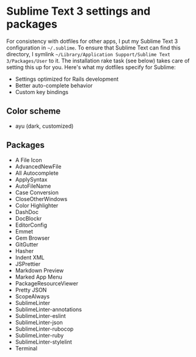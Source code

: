 # Sublime Text 3 settings and packages

For consistency with dotfiles for other apps, I put my Sublime Text 3 configuration in `~/.sublime`. To ensure that Sublime Text can find this directory, I symlink `~/Library/Application Support/Sublime Text 3/Packages/User` to it. The installation rake task (see below) takes care of setting this up for you. Here's what my dotfiles specify for Sublime:

- Settings optimized for Rails development
- Better auto-complete behavior
- Custom key bindings

## Color scheme

- ayu (dark, customized)

## Packages

- A File Icon
- AdvancedNewFile
- All Autocomplete
- ApplySyntax
- AutoFileName
- Case Conversion
- CloseOtherWindows
- Color Highlighter
- DashDoc
- DocBlockr
- EditorConfig
- Emmet
- Gem Browser
- GitGutter
- Hasher
- Indent XML
- JSPrettier
- Markdown Preview
- Marked App Menu
- PackageResourceViewer
- Pretty JSON
- ScopeAlways
- SublimeLinter
- SublimeLinter-annotations
- SublimeLinter-eslint
- SublimeLinter-json
- SublimeLinter-rubocop
- SublimeLinter-ruby
- SublimeLinter-stylelint
- Terminal
